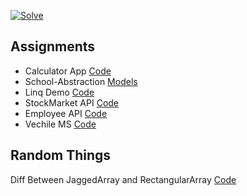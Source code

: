 [![Solve](https://solvefixedinco.wpengine.com/wp-content/uploads/2022/09/Loog_main.svg)](https://solvefixedincome.com/)

## Assignments 
- Calculator App [Code](https://github.com/InspiredEnigma12477/Solve-training-assignments/blob/master/FirstConsoleApp/FirstConsoleApp/Program.cs)
- School-Abstraction [Models](https://github.com/InspiredEnigma12477/SOLVE-training-assignments/tree/master/Solve.Training.School/Solve.Training.School.ConsoleApp/Model)
- Linq Demo [Code](https://github.com/InspiredEnigma12477/SOLVE-training-assignments/blob/master/LinqDemo/LinqDemo/Program.cs)
- StockMarket API [Code](https://github.com/InspiredEnigma12477/SOLVE-training-assignments/tree/master/StockMarketAPI)
- Employee API [Code](https://github.com/InspiredEnigma12477/SOLVE-training-assignments/tree/master/EmploeeAPI)
- Vechile MS [Code](https://github.com/InspiredEnigma12477/SOLVE-training-assignments/tree/master/VechileMS)
## Random Things
  Diff Between JaggedArray and RectangularArray [Code](https://github.com/InspiredEnigma12477/Solve-training-assignments/blob/master/Random-trials/Random-trials/Program.cs)
  
